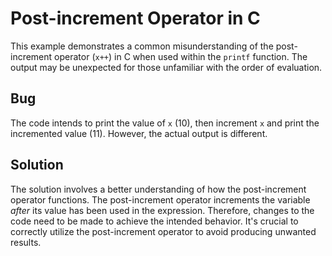 # Post-increment Operator in C
This example demonstrates a common misunderstanding of the post-increment operator (`x++`) in C when used within the `printf` function. The output may be unexpected for those unfamiliar with the order of evaluation.

## Bug
The code intends to print the value of `x` (10), then increment `x` and print the incremented value (11). However, the actual output is different.

## Solution
The solution involves a better understanding of how the post-increment operator functions.  The post-increment operator increments the variable *after* its value has been used in the expression.  Therefore, changes to the code need to be made to achieve the intended behavior.  It's crucial to correctly utilize the post-increment operator to avoid producing unwanted results.
